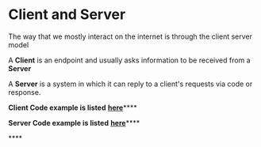 # Client and Server

The way that we mostly interact on the internet is through the client server model

A **Client**  is an endpoint and usually asks information to be received from a **Server**

A **Server** is a system in which it can reply to a client's requests via code or response.

**Client Code example is listed** [**here**](https://github.com/CPP-SCRIPT/Examples/blob/master/Networks/WINclient.cpp)\*\*\*\*

**Server Code example is listed** [**here**](https://github.com/CPP-SCRIPT/Examples/blob/master/Networks/WinServer.cpp)\*\*\*\*

\*\*\*\*


